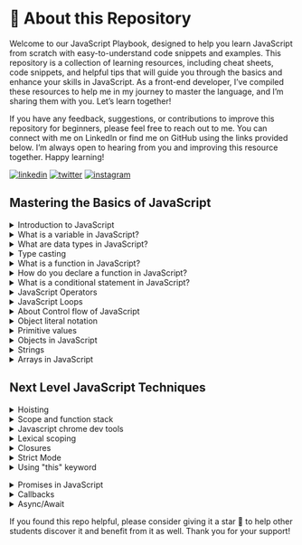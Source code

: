 # 🚀 About this Repository

Welcome to our JavaScript Playbook, designed to help you learn JavaScript from scratch with easy-to-understand code snippets and examples. This repository is a collection of learning resources, including cheat sheets, code snippets, and helpful tips that will guide you through the basics and enhance your skills in JavaScript. As a front-end developer, I’ve compiled these resources to help me in my journey to master the language, and I’m sharing them with you. Let’s learn together!

If you have any feedback, suggestions, or contributions to improve this repository for beginners, please feel free to reach out to me. You can connect with me on LinkedIn or find me on GitHub using the links provided below. I’m always open to hearing from you and improving this resource together.
Happy learning!

[![linkedin](https://img.shields.io/badge/linkedin-0A66C2?style=for-the-badge&logo=linkedin&logoColor=white)](https://www.linkedin.com/in/zeeshanmukhtar1/)
[![twitter](https://img.shields.io/badge/twitter-1DA1F2?style=for-the-badge&logo=twitter&logoColor=white)](https://twitter.com/ZeshanMukhtar01)
[![instagram](https://img.shields.io/badge/instagram-E4405F?style=for-the-badge&logo=instagram&logoColor=white)](https://www.instagram.com/zeshanmukhtar01/)

## Mastering the Basics of JavaScript

<details>
  <summary>Introduction to JavaScript</summary>
  <p>JavaScript is a programming language that is used for creating interactive websites and web applications. It is used to add interactivity, dynamic content, and user interface effects to web pages.</p>
</details>
<details>
<summary>What is a variable in JavaScript?</summary>
<p>A variable is a container for storing a value. In JavaScript, you can declare a variable using the <code>var</code>, <code>let</code>, or <code>const</code> keywords. For example:</p>

<pre><code>var message = “Hello, Zeeshan!”;
let count = 10;
const PI = 3.14;
</code></pre>
</details>
<details>
<summary>What are data types in JavaScript?</summary>
<p>JavaScript supports several data types, including:</p>
<ul>
<li><strong>Numbers</strong>: Used for storing numeric values, such as <code>1</code>, <code>2.5</code>, or <code>-10</code>.</li>
<li><strong>Strings</strong>: Used for storing text values, such as <code>“Hello, Zeeshan!”</code> or <code>“123”</code>.</li>
<li><strong>Booleans</strong>: Used for storing true/false values, such as <code>true</code> or <code>false</code>.</li>
<li><strong>Undefined</strong>: Used for uninitialized variables.</li>
<li><strong>Null</strong>: Used to represent a null or empty value.</li>
<li><strong>Objects</strong>: Used for storing complex data structures.</li>
<li><strong>Arrays</strong>: Used for storing lists of values.</li>
</ul>
</details>
<details>
    <summary>Type casting</summary>
    <p>Type casting in JavaScript is like changing a toy into a different toy. When we write code, we use things called variables to store information. Sometimes we need to change the type of information in a variable. For example, we might have a number that looks like text, and we want to change it into a real number we can do math with. This is called type casting. JavaScript has special tools called functions that can help us change the type of information in a variable. Type casting is important because it helps us work with different kinds of information in our code and avoid mistakes.</p>
    <code>
    let myString = "10"; // a string that represents a number
let myNumber = parseInt(myString); // convert string to integer

console.log(myNumber); // output: 10
</code>

</details>
<details>
<summary>What is a function in JavaScript?</summary>
<p>A function is a block of code that performs a specific task. It takes input in the form of arguments and returns output in the form of a return value. Functions allow you to reuse code, organize code into smaller, more manageable chunks, and make your code more modular and easier to understand.</p>

<p>Here is an example of a function that takes two arguments and returns their sum:</p>

<pre><code>function addNumbers(num1, num2) {
let sum = num1 + num2;
return sum;
}
</code></pre>

<p>You can call this function by passing in two numbers:</p>

<pre><code>let result = addNumbers(5, 10);
console.log(result); // Output: 15
</code></pre>

<p>In this example, the <code>addNumbers()</code> function takes two arguments, <code>num1</code> and <code>num2</code>, adds them together, and returns the sum.</p>
</details>
<details>
<summary>How do you declare a function in JavaScript?</summary>
<p>You can declare a function in JavaScript using the <code>function</code> keyword, followed by the function name and any parameters. For example:</p>

<pre><code>function sayHello(name) {
console.log("Hello, " + name + “!”);
}
</code></pre>

<p>You can then call the function by passing in any required arguments, like this:</p>

<pre><code>sayHello(Zeeshan);
// Output: “Hello, Zeeshan!”
</code></pre>
</details>
<details>
<summary>What is a conditional statement in JavaScript?</summary>
<p>A conditional statement allows you to execute different code depending on whether a certain condition is true or false. The most common conditional statement in JavaScript is the <code>if</code> statement. For example:</p>

<pre><code>let age = 18;

if (age >= 18) {
console.log(“You are an adult!”);
} else {
console.log(“You are not yet an adult.”);
}
</code></pre>

<p>In this example, the <code>if</code> statement checks whether the <code>age</code> variable is greater than or equal to <code>18</code>. If it is, the first code block is executed, and if not, the second code block is executed.</p>
</details>
<details>
<summary>JavaScript Operators</summary>
<p>Operators are symbols used in JavaScript to perform different types of operations on values or variables. Here are some common types of operators in JavaScript:</p>
<ul>
<li><strong>Assignment Operators:</strong> These operators are used to assign a value to a variable. For example, the “=” operator is used to assign a value to a variable, like this: <code>let x = 5;</code></li>
<li><strong>Arithmetic Operators:</strong> These operators are used to perform mathematical calculations on values. For example, the “+” operator is used to add two numbers together, like this: <code>let sum = 2 + 3;</code></li>
<li><strong>Comparison Operators:</strong> These operators are used to compare two values and return a boolean value (true or false). For example, the “==” operator is used to compare whether two values are equal, like this: <code>let x = 5; let y = 10; console.log(x == y); // outputs false</code></li>
<li><strong>Logical Operators:</strong> These operators are used to combine multiple conditions and return a boolean value. For example, the “&&” operator is used to check if both conditions are true, like this: <code>let x = 5; let y = 10; console.log(x < y && y > 8); // outputs true</code></li>
</ul>
<p>There are many more types of operators in JavaScript, but these are some of the most common.</p>
</details>
<details>
<summary>JavaScript Loops</summary>
<p>Loops are used in JavaScript to execute a block of code repeatedly until a certain condition is met. Here are some common types of loops in JavaScript:</p>
<ul>
<li><strong>For Loop:</strong> This loop is used to execute a block of code a specific number of times. For example: <code>for (let i = 0; i < 10; i++) { console.log(i); }</code></li>
<li><strong>While Loop:</strong> This loop is used to execute a block of code as long as a certain condition is true. For example: <code>let i = 0; while (i < 10) { console.log(i); i++; }</code></li>
<li><strong>Do-While Loop:</strong> This loop is similar to a while loop, but it will always execute the code inside the curly braces at least once, even if the condition is false. For example: <code>let i = 0; do { console.log(i); i++; } while (i < 10);</code></li>
</ul>
<p>Loops are a powerful tool in JavaScript and are essential for many types of programming tasks.</p>
</details>
<details>
  <summary>About Control flow of JavaScript</summary>
  <p>Imagine you are making a cake, and you have a recipe that tells you what ingredients to add and in what order.The recipe is like the control flow of your program. In JavaScript, the Control flow is a way of how your computer runs code from top to bottom. It starts from the first line and ends at the last line unless it hits any statementthat changes the control flow of the program such as loops, conditionals, etc.</p>
<pre><code>let age = 18;
  if (age >= 18) {
  console.log("You can vote!");
  } else {
  console.log("You are too young to vote.");
  } </code></pre>
</details>
<details>
<summary>Object literal notation</summary>
<p>
Object literal notation is a way to create an object in JavaScript by listing its properties and values inside curly braces. It’s a simple and common way to create objects in JavaScript.
</p>
</details>
<details>
<summary>Primitive values</summary>
<p>
Primitive values in JavaScript are the basic data types, such as numbers, strings, booleans, null, and undefined. They are <a href="https://developer.mozilla.org/en-US/docs/Glossary/Immutable">immutable </a>and are stored directly in memory.
</p>
</details>
<details> <summary>Objects in JavaScript</summary>

<p>Objects in JavaScript are like containers that hold related data and functionality in key-value pairs. Imagine a box that contains things related to a particular thing, that’s what an object is. Each value in an object is called a property, and a property can be a primitive value like a string, number, or boolean, an object or even a function. Objects are widely used in JavaScript, and having a good understanding of objects is crucial for becoming a successful JavaScript developer.</p>

<p>To create an object in JavaScript, we use the object literal notation. It looks like a set of braces enclosing key-value pairs, separated by commas. Here’s an example:</p>

<pre><code>const zeeshan = { name: “Zeeshan”, age: 21, hobbies: [“reading”, “writing”, “coding”], greeting: function() { console.log("Hello, my name is " + this.name); } }; </code></pre>

<p>In this example, we’ve created an object called zeeshan that has several properties, including name, age, hobbies, and greeting. The greeting property is a function that can be called on the object.</p>

<p>You can access the properties of an object using dot notation or bracket notation. Here are some examples:</p>

<pre><code> console.log(zeeshan.name); // Output: “Zeeshan” console.log(zeeshan[“age”]); // Output: 21 </code></pre>

<p>You can also add or modify properties on an object using either dot notation or bracket notation. Here’s an example:</p>

<pre><code> zeeshan.job = “Bechlor Student”; zeeshan[“location”] = “Pakistan”; </code></pre>

<p>Objects in JavaScript are very powerful and can be used to represent complex data structures. Understanding how to create and manipulate objects is an essential skill for any JavaScript developer.</p> </details>
<details> <summary>Strings</summary>
A string is a sequence of characters enclosed in single quotes (‘’) or double quotes (“”). For example:
<pre><code>
const myString = 'Hello, Zeeshan!'; // using string literal
const anotherString = String('I am a string'); // using String() constructor
</code></pre>
Strings are <a href="https://developer.mozilla.org/en-US/docs/Glossary/Immutable">immutable </a>, which means that their contents cannot be changed once created. However, you can create a new string based on the original string using string methods such as `slice()`, `concat()`, `replace()`, and others. For example:
<pre><code>
const myString = 'Hello, Zeeshan!';
const newString = myString.slice(0, 5); // returns 'Hello'
const concatenatedString = myString.concat(' How are you?'); // returns 'Hello, Zeeshan! How are you?'
const replacedString = myString.replace('Zeeshan', 'universe'); // returns 'Hello, universe!'
</code></pre>
You can also access individual characters of a string using bracket notation. For example:
<pre><code>
const myString = 'Hello, Zeeshan!';
const firstCharacter = myString[0]; // returns 'H'
const lastCharacter = myString[myString.length - 1]; // returns '!'
</code></pre>
JavaScript provides many built-in string methods that you can use to manipulate and work with strings. Some of the most commonly used methods include `toUpperCase()`, `toLowerCase()`, `trim()`, `split()`, `charAt()`, and others. For example:
<pre><code>
const myString = ' Hello, Zeeshan! ';
const uppercaseString = myString.toUpperCase(); // returns ' HELLO, Zeeshan! '
const lowercaseString = myString.toLowerCase(); // returns ' hello, Zeeshan! '
const trimmedString = myString.trim(); // returns 'Hello, Zeeshan!'
const splitString = myString.split(','); // returns [' Hello', ' Zeeshan! ']
const thirdCharacter = myString.charAt(2); // returns 'H'
</code></pre>
</details>
<details> <summary>Arrays in JavaScript</summary> <p>
In JavaScript, an array is a collection of values, which can be of any data type. Arrays can be created using the array literal notation [] or the Array() constructor function.

<pre><code>
// array literal notation
const myArray = [1, 'two', true];

// Array constructor function
const anotherArray = new Array(1, 'two', true);
</code></pre>

You can access individual elements of an array using their index, which starts at 0 for the first element. You can also modify the value of an element by assigning a new value to its index.

<pre><code>
const myArray = ['apple', 'banana', 'orange'];

// access individual elements
const firstElement = myArray[0]; // 'apple'
const thirdElement = myArray[2]; // 'orange'

// modify element value
myArray[1] = 'pear';
console.log(myArray); // ['apple', 'pear', 'orange']
</code></pre>

Arrays in JavaScript are dynamic, which means you can add or remove elements from an array at any time. There are several built-in methods that you can use to modify and work with arrays. Here are some of the most commonly used array methods in JavaScript:

- push(): adds one or more elements to the end of an array
- pop(): removes and returns the last element of an array
- shift(): removes and returns the first element of an array
- unshift(): adds one or more elements to the beginning of an array
- splice(): adds or removes elements from an array at a specified position
- slice(): returns a new array with a portion of the original array

Here are some examples of using these array methods:

<pre><code>
const myArray = ['apple', 'banana', 'orange'];

// add elements to the end of an array
myArray.push('pear', 'grape');
console.log(myArray); // ['apple', 'banana', 'orange', 'pear', 'grape']

// remove and return the last element of an array
const lastElement = myArray.pop();
console.log(lastElement); // 'grape'
console.log(myArray); // ['apple', 'banana', 'orange', 'pear']

// remove and return the first element of an array
const firstElement = myArray.shift();
console.log(firstElement); // 'apple'
console.log(myArray); // ['banana', 'orange', 'pear']

// add elements to the beginning of an array
myArray.unshift('kiwi', 'mango');
console.log(myArray); // ['kiwi', 'mango', 'banana', 'orange', 'pear']

// remove elements from an array at a specified position
const removedElements = myArray.splice(2, 2);
console.log(removedElements); // ['banana', 'orange']
console.log(myArray); // ['kiwi', 'mango', 'pear']

// create a new array with a portion of the original array
const newArray = myArray.slice(1, 3);
console.log(newArray); // ['mango', 'pear']
console.log(myArray); // ['kiwi', 'mango', 'pear']
</code></pre>
</p> </details>

## Next Level JavaScript Techniques

<details>
    <summary>Hoisting</summary>
    <p>Hoisting is a behavior in JavaScript that allows you to use variables and functions before they are actually declared in your code.
Think of it like a magician who pulls a rabbit out of a hat. Just like the rabbit is magically pulled out of the hat, hoisting pulls variables and functions to the top of your code so they can be used even before they are defined.
However, be careful when using hoisting because it can lead to confusion and errors in your code if you're not careful. So, it's always best to declare your variables and functions at the top of your code to avoid any unexpected behavior.</p>
<pre><code>console.log(myNumber); // undefined
var myNumber = 10;
</code></pre>

<pre><code>console.log(myVariable); // output: undefined
var myVariable = "Hi Zeeshan!";
</code></pre>

<p>In this example, we're trying to log the value of myVariable before we've assigned it a value. Normally, this would result in a ReferenceError, but because of hoisting, the variable declaration is moved to the top of its scope, and the output is undefined instead. This is because myVariable is still considered to exist, but has not yet been assigned a value.
It's important to note that hoisting only moves variable and function declarations to the top of their scope, not their assignments. So in the above example, only the var myVariable declaration is hoisted, not the assignment of "Hi Zeeshan!"</p>

</details>
<details>
    <summary>Scope and function stack</summary>
    <p>Think of scope as the space where variables are accessible in your code. Imagine you have a room with a desk and a lamp. The desk is your scope, and the lamp is your variable. You can see the lamp because it's on the desk, but you can't see the lamp in another room because it's outside your scope.

Now let's talk about function stack. It's like a stack of pancakes. When you call a function, it's like adding a new pancake to the top of the stack. And when the function finishes running, it's like removing the top pancake from the stack. This means that the last function you called is the first function that will finish running.

So, scope is like the space where you can see your variables, and function stack is like a stack of pancakes where you keep track of the functions you call.</p>

<pre><code>let name = "Zeeshan"; // Global scope

function sayName() {
  let name = "Kamran"; // Local scope
  console.log(name);
}

sayName(); // Output: Kamran
console.log(name); // Output: Zeeshan
</code></pre>
</details> 
<details><summary>Javascript chrome dev tools</summary>
<p>Chrome DevTools is a set of web developer tools built directly into the Google Chrome browser. It allows developers to easily debug and profile JavaScript code, as well as inspect and modify the DOM and CSS of a web page.</p> 
<p>To access Chrome DevTools in Google Chrome, follow these steps:
To access Chrome DevTools in Google Chrome, you need to open the browser, navigate to the desired web page, right-click on the page and select "Inspect" from the context menu. Alternatively, you can use the keyboard shortcut Ctrl+Shift+I (Windows, Linux) or Cmd+Opt+I (Mac). This will open the DevTools window, usually located at the bottom of the browser window.</p>
  
-  <b>Console</b> This tab allows you to view and interact with the JavaScript console. You can log messages, debug errors, and run JavaScript commands directly in the console.

- <b>Elements</b> The elements tab allows you to inspect and modify the HTML and CSS of a web page. You can also use it to view and modify the DOM and CSS in real-time.

- <b>Sources</b> This tab is where you can view and debug your JavaScript code. You can set breakpoints, step through your code, and inspect variables and objects.

- <b>Network</b> The network tab allows you to monitor the network activity of a web page. You can view the requests and responses, as well as performance metrics such as load time and file size.

</details>

<details>
  <summary>Lexical scoping</summary>
  <p>Lexical scoping is a way of determining the scope of a variable based on its position in the code. In other words, variables declared within a function are only accessible within that function, and variables declared outside of a function are accessible throughout the entire program</p>
  <pre><code>let x = 10;

function myFunction() {
let y = 20;
console.log(x); // Output: 10
console.log(y); // Output: 20
}

myFunction();

console.log(x); // Output: 10
console.log(y); // Output: Uncaught ReferenceError: y is not defined
</code></pre>

<p>In this code, the variable `x` is declared outside of the function and is therefore accessible throughout the entire program. The variable `y` is declared within the `myFunction()` function and is only accessible within that function. If we try to access y outside of the function, we will get a `ReferenceError` because it is not defined in that scope.</p>

</details>
<details>
    <summary>Closures</summary>
    <p>Imagine you have a treasure box, and you want to keep it safe from others. So, you lock it with a key, and only you have that key to open it. The treasure box is like a function, and the key is like a closure.</p>
      <p>In JavaScript, closures are used to keep variables and functions private, just like a treasure box that is only accessible through a key. The key is nothing but a closure, which keeps the variables and functions inside a function safe and secure from the outer world.</p>
        <p>When you create a closure, you create a small space where variables and functions can live, and it can be accessed by its inner functions. But these variables and functions are not accessible by the outer world, making it private.</p>
          <p>For example, suppose you have a function that returns another function. The inner function can access the variables and functions of its outer function, but the outer function cannot access the variables and functions of the inner function.</p>

<pre><code>
function outer() {
let x = 10;

function inner() {
console.log(x);
}

return inner;
}

let innerFunction = outer();

innerFunction(); // output: 10

</code></pre>
  <p>In this example, the `outer` function returns the `inner` function. The `inner` function has access to the variable x which is declared in the `outer` function. Even though the `outer` function has finished executing and its variables should have been destroyed, the `inne`r function is still able to access and use the value of `x`. This is possible because of closures.</p>

</details>
<details>
    <summary>Strict Mode</summary>
    <p>Strict mode is a way to write safer and more reliable code in JavaScript. It helps prevent mistakes and potential bugs that can occur when writing JavaScript code. When strict mode is enabled, certain actions that were previously ignored or caused errors will now trigger an error instead</p>
    <p>For example, strict mode prevents the use of undeclared variables, which can cause issues in your code. It also disallows certain syntax that is considered dangerous or problematic.
    </p>
    <p>To enable strict mode, you simply add the string "use strict" at the beginning of your JavaScript file or function. Once enabled, you cannot disable strict mode for that file or function
    </p>
    <pre><code>
'use strict'; // Enable strict mode

function myFunction() {
x = 3.14; // Throws an error in strict mode (variable x is not declared)
console.log(x);
}

myFunction()
</code></pre>

</details>

<details> <summary>Using "this" keyword</summary> <p> Let's say you have a car object in JavaScript that has properties such as "make", "model", and "year", and a method called "startEngine". You can use the "this" keyword in the "startEngine" method to refer to the current car object and modify its properties accordingly. Here's an example: </p> <pre><code> const car = { make: "Toyota", model: "Corolla", year: 2022, startEngine: function() { console.log(Starting engine for ${this.year} ${this.make} ${this.model}...); // code to start the engine } };

car.startEngine();

</code></pre> <p> In this example, the `this` keyword is used to refer to the current car object inside the `startEngine` method. When the method is called using the `car.startEngine()` syntax, the value of `this` is set to the `car` object. The method then uses the `this` keyword to access the `year`, `make`, and `model` properties of the `car` object to display a message in the console indicating that the engine is starting for that specific car. </p> </details>

<details> <summary>Promises in JavaScript</summary>
<p>A Promise is like a promise someone makes to you. It's like when your friend promises to give you a toy tomorrow. You trust your friend, but you don't have the toy yet. You have to wait until tomorrow to get it. In the meantime, you can do other things, like play with your other toys or go to sleep.</p>

<p>In JavaScript, a Promise is similar. It's like a promise that some code makes to you. The code promises to give you a value, but you don't have it yet. You have to wait until the code finishes running to get the value. In the meantime, you can do other things in your code.</p>

<p>Promises have three states: pending, fulfilled, and rejected. When a Promise is pending, it means that the code hasn't finished running yet. When a Promise is fulfilled, it means that the code has finished running successfully and has given you a value. When a Promise is rejected, it means that the code has finished running unsuccessfully and has given you an error.</p>

<p>Here's an example of using Promises in JavaScript:</p>

<pre><code> const fetchData = () => { return new Promise((resolve, reject) => { // code to fetch data asynchronously // resolve with data if successful // reject with error if unsuccessful }); };

fetchData() .then(data => { // do something with data when it's available }) .catch(error => { // handle error if something went wrong }); </code></pre>

<p>In this example, the <code>fetchData</code> function returns a Promise that fetches data asynchronously. When the Promise is fulfilled, the <code>.then</code> method is called, and you can do something with the data. If the Promise is rejected, the <code>.catch</code> method is called, and you can handle the error.</p>

</details>
<details>
    <summary>Callbacks</summary>
    <p>A callback function is a function passed into another function as an argument, which is then invoked inside the outer function to complete some kind of routine or action</p>
    <pre><code>
    function add(a, b, callback) {
  let result = a + b;
  callback(result);
}

function displayResult(result) {
console.log(`The result is ${result}.`);
}

add(5, 3, displayResult);
</code></pre>

 <p>In this example, the `add` function takes in two numbers `a` and b`, and a `callback` function callback. The `add` function computes the sum of `a` and `b`, and then calls the `callback` function with the result. </p>
<p>
The `displayResult` function is an example of a callback function. It takes in the result parameter and logs it to the console. </p>
<p>
Finally, we call the `add` function with the numbers 5 and 3, as well as the `displayResult` function as the callback. When ad`d computes the sum of 5 and 3, it calls the `displayResult` function with the result of 8. The `displayResult` function then logs "The result is 8." to the console.</p>

</details>

<details><summary>Async/Await</summary>
<p>In JavaScript, we sometimes need to perform tasks that take time to complete, such as fetching data from a remote server or waiting for a user to interact with a web page. These tasks are usually performed asynchronously, which means that the program does not wait for them to complete before moving on to the next task.</p>
<p>Async/await is a feature in JavaScript that allows you to write asynchronous code that looks like synchronous code. It makes your code easier to read and understand by simplifying the syntax for handling asynchronous operations.</p>

```javascript
// Define an asynchronous function called `getData`
async function getData() {
  // Wait for the response from the API using `fetch`
  const response = await fetch('https://api.example.com/data');
  // Wait for the JSON data to be extracted from the response
  const data = await response.json();
  // Return the data
  return data;
}

// Call the `getData` function and handle the data once it is available
getData()
  .then((data) => {
    // Print the data to the console
    console.log(data);
  })
  .catch((error) => {
    // Handle any errors that occur during the asynchronous operation
    console.error(error);
  });
```

</details>

If you found this repo helpful, please consider giving it a star 🌟 to help other students discover it and benefit from it as well. Thank you for your support!
